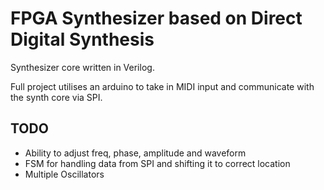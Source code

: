 # FPGA Synthesizer based on Direct Digital Synthesis
Synthesizer core written in Verilog.

Full project utilises an arduino to take in MIDI input and communicate with the synth core via SPI.

## TODO
+ Ability to adjust freq, phase, amplitude and waveform
+ FSM for handling data from SPI and shifting it to correct location
+ Multiple Oscillators


